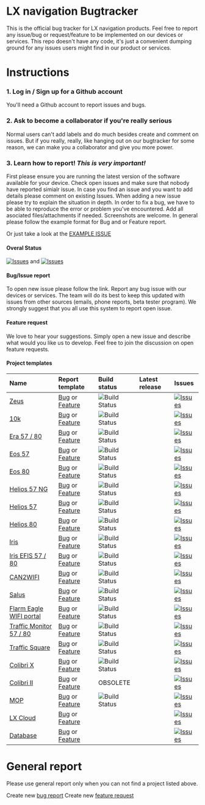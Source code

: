 # LX navigation Bugtracker

This is the official bug tracker for LX navigation products. Feel free to report any issue/bug or request/feature to be implemented on our devices or services.
This repo doesn't have any code, it's just a convenient dumping ground for any issues users might find in our product or services.

# Instructions

### 1. Log in / Sign up for a Github account
You'll need a Github account to report issues and bugs.

### 2. Ask to become a collaborator if you're really serious
Normal users can't add labels and do much besides create and comment on issues. But if you really, really, like hanging out on our bugtracker for some reason, we can make you a collaborator and give you more power. 

### 3. Learn how to report! *This is very important!*

First please ensure you are running the latest version of the software available for your device. 
Check open issues and make sure that nobody have reported simialr issue. In case you find an issue and you want to add details please comment on existing Issues.
When adding a new issue please try to explain the situation in depth.
In order to fix a bug, we have to be able to reproduce the error or problem you've encountered. Add all asociated files/attachments if needed. Screenshots are welcome.
In general please follow the example format for Bug and or Feature report.

Or just take a look at the [EXAMPLE ISSUE](https://github.com/LXNavigation/bugtracker/issues/1)

#### Overal Status

[![Issues](https://img.shields.io/github/issues/lxnavigation/bugtracker/bug.svg?style=flat&color=informational&label=issues)](https://github.com/LXNavigation/bugtracker/issues?q=is%3Aopen+is%3Aissue+label%3Abug) and [![Issues](https://img.shields.io/github/issues/lxnavigation/bugtracker/enhancement.svg?style=flat&color=informational&label=enhancements)](https://github.com/LXNavigation/bugtracker/issues?q=is%3Aopen+is%3Aissue+label%3Aenhancement)

#### Bug/Issue report

To open new issue please follow the link. Report any bug issue with our devices or services. The team will do its best to keep this updated with issues from other sources (emails, phone reports, beta tester program). We strongly suggest that you all use this system to report open issue.

#### Feature request

We love to hear your suggestions. Simply open a new issue and describe what would you like us to develop. Feel free to join the discussion on open feature requests.


#### Project templates

| Name | Report template | Build status | Latest release | Issues                          |
|:-----|:----------------|:-------------|:---------------|:--------------------------------|
[Zeus](#) | [Bug](https://github.com/LXNavigation/bugtracker/issues/new?labels=bug,zeus&template=bug_report.md) or [Feature](https://github.com/LXNavigation/bugtracker/issues/new?labels=enhancement,zeus&template=feature_request.md) | ![Build Status](http://jenkins.lxnavigation.com:8000/buildStatus/icon?job=Assemble%2FZeusAssemble) | | [![Issues](https://img.shields.io/github/issues/lxnavigation/bugtracker/zeus.svg?style=flat&color=informational&label=zeus)](https://github.com/LXNavigation/bugtracker/issues?q=is%3Aopen+is%3Aissue+label%3Azeus)
[10k](#) | [Bug](https://github.com/LXNavigation/bugtracker/issues/new?labels=bug,10k&template=bug_report.md) or [Feature](https://github.com/LXNavigation/bugtracker/issues/new?labels=enhancement,10k&template=feature_request.md) | ![Build Status](http://jenkins.lxnavigation.com:8000/buildStatus/icon?job=Assemble%2F10kAssemble) | | [![Issues](https://img.shields.io/github/issues/lxnavigation/bugtracker/10k.svg?style=flat&color=informational&label=10k)](https://github.com/LXNavigation/bugtracker/issues?q=is%3Aopen+is%3Aissue+label%3A10k)
[Era 57 / 80](#) | [Bug](https://github.com/LXNavigation/bugtracker/issues/new?labels=bug,era&template=bug_report.md) or [Feature](https://github.com/LXNavigation/bugtracker/issues/new?labels=enhancement,era&template=feature_request.md) | ![Build Status](http://jenkins.lxnavigation.com:8000/buildStatus/icon?job=Assemble%2FEraAssemble) | | [![Issues](https://img.shields.io/github/issues/lxnavigation/bugtracker/era.svg?style=flat&color=informational&label=era)](https://github.com/LXNavigation/bugtracker/issues?q=is%3Aopen+is%3Aissue+label%3Aera)
[Eos 57](#) | [Bug](https://github.com/LXNavigation/bugtracker/issues/new?labels=bug,eos_57_helios_57_ng&template=bug_report.md) or [Feature](https://github.com/LXNavigation/bugtracker/issues/new?labels=enhancement,eos_57_helios_57_ng&template=feature_request.md) | ![Build Status](http://jenkins.lxnavigation.com:8000/buildStatus/icon?job=Assemble%2FEosAssemble) | | [![Issues](https://img.shields.io/github/issues/lxnavigation/bugtracker/eos_57_helios_57_ng.svg?style=flat&color=informational&label=eos_57)](https://github.com/LXNavigation/bugtracker/issues?q=is%3Aopen+is%3Aissue+label%3Aeos_57_helios_57_ng)
[Eos 80](#) | [Bug](https://github.com/LXNavigation/bugtracker/issues/new?labels=bug,eos80_helios80&template=bug_report.md) or [Feature](https://github.com/LXNavigation/bugtracker/issues/new?labels=enhancement,eos80_helios80&template=feature_request.md) | ![Build Status](http://jenkins.lxnavigation.com:8000/buildStatus/icon?job=Assemble%2FEos80Assemble) | | [![Issues](https://img.shields.io/github/issues/lxnavigation/bugtracker/eos80_helios80.svg?style=flat&color=informational&label=eos80_helios80)](https://github.com/LXNavigation/bugtracker/issues?q=is%3Aopen+is%3Aissue+label%3Aeos80_helios80)
[Helios 57 NG](#) | [Bug](https://github.com/LXNavigation/bugtracker/issues/new?labels=bug,eos_57_helios_57_ng&template=bug_report.md) or [Feature](https://github.com/LXNavigation/bugtracker/issues/new?labels=enhancement,eos_57_helios_57_ng&template=feature_request.md) | ![Build Status](http://jenkins.lxnavigation.com:8000/buildStatus/icon?job=Assemble%2FEosAssemble) | | [![Issues](https://img.shields.io/github/issues/lxnavigation/bugtracker/eos_57_helios_57_ng.svg?style=flat&color=informational&label=eos_57)](https://github.com/LXNavigation/bugtracker/issues?q=is%3Aopen+is%3Aissue+label%3Aeos_57_helios_57_ng)
[Helios 57](#) | [Bug](https://github.com/LXNavigation/bugtracker/issues/new?labels=bug,helios&template=bug_report.md) or [Feature](https://github.com/LXNavigation/bugtracker/issues/new?labels=enhancement,helios&template=feature_request.md) | ![Build Status](http://jenkins.lxnavigation.com:8000/buildStatus/icon?job=Assemble%2FHeliosAssemble) | | [![Issues](https://img.shields.io/github/issues/lxnavigation/bugtracker/helios.svg?style=flat&color=informational&label=helios)](https://github.com/LXNavigation/bugtracker/issues?q=is%3Aopen+is%3Aissue+label%3Ahelios)
[Helios 80](#) | [Bug](https://github.com/LXNavigation/bugtracker/issues/new?labels=bug,eos80_helios80&template=bug_report.md) or [Feature](https://github.com/LXNavigation/bugtracker/issues/new?labels=enhancement,eos80_helios80&template=feature_request.md) | ![Build Status](http://jenkins.lxnavigation.com:8000/buildStatus/icon?job=Assemble%2FEos80Assemble) | | [![Issues](https://img.shields.io/github/issues/lxnavigation/bugtracker/eos80_helios80.svg?style=flat&color=informational&label=helios)](https://github.com/LXNavigation/bugtracker/issues?q=is%3Aopen+is%3Aissue+label%3Aeos80_helios80)
[Iris](#) | [Bug](https://github.com/LXNavigation/bugtracker/issues/new?labels=bug,iris&template=bug_report.md) or [Feature](https://github.com/LXNavigation/bugtracker/issues/new?labels=enhancement,iris&template=feature_request.md) | ![Build Status](http://jenkins.lxnavigation.com:8000/buildStatus/icon?job=LxInstruments%2FIris) | | [![Issues](https://img.shields.io/github/issues/lxnavigation/bugtracker/iris.svg?style=flat&color=informational&label=iris)](https://github.com/LXNavigation/bugtracker/issues?q=is%3Aopen+is%3Aissue+label%3Airis)
[Iris EFIS 57 / 80](#) | [Bug](https://github.com/LXNavigation/bugtracker/issues/new?labels=bug,efis&template=bug_report.md) or [Feature](https://github.com/LXNavigation/bugtracker/issues/new?labels=enhancement,efis&template=feature_request.md) | ![Build Status](http://jenkins.lxnavigation.com:8000/buildStatus/icon?job=Assemble%2FHorizonAssemble) | | [![Issues](https://img.shields.io/github/issues/lxnavigation/bugtracker/efis.svg?style=flat&color=informational&label=efis)](https://github.com/LXNavigation/bugtracker/issues?q=is%3Aopen+is%3Aissue+label%3Aefis)
[CAN2WIFI](#) | [Bug](https://github.com/LXNavigation/bugtracker/issues/new?labels=bug,can2wifi&template=bug_report.md) or [Feature](https://github.com/LXNavigation/bugtracker/issues/new?labels=enhancement,can2wifi&template=feature_request.md) | ![Build Status](http://jenkins.lxnavigation.com:8000/buildStatus/icon?job=LxInstruments%2FCanEsp) | | [![Issues](https://img.shields.io/github/issues/lxnavigation/bugtracker/can2wifi.svg?style=flat&color=informational&label=can2wifi)](https://github.com/LXNavigation/bugtracker/issues?q=is%3Aopen+is%3Aissue+label%3Acan2wifi)
[Salus](#) | [Bug](https://github.com/LXNavigation/bugtracker/issues/new?labels=bug,salus&template=bug_report.md) or [Feature](https://github.com/LXNavigation/bugtracker/issues/new?labels=enhancement,salus&template=feature_request.md) | ![Build Status](http://jenkins.lxnavigation.com:8000/buildStatus/icon?job=Assemble%2FSalusAssemble) | | [![Issues](https://img.shields.io/github/issues/lxnavigation/bugtracker/salus.svg?style=flat&color=informational&label=salus)](https://github.com/LXNavigation/bugtracker/issues?q=is%3Aopen+is%3Aissue+label%3Asalus)
[Flarm Eagle WIFI portal](#) | [Bug](https://github.com/LXNavigation/bugtracker/issues/new?labels=bug,falrm_eagle_wifi&template=bug_report.md) or [Feature](https://github.com/LXNavigation/bugtracker/issues/new?labels=enhancement,flarm_eagle_wifi&template=feature_request.md) | ![Build Status](http://jenkins.lxnavigation.com:8000/buildStatus/icon?job=LxInstruments%2FFlarmEagle+WiFi+ESP32) | | [![Issues](https://img.shields.io/github/issues/lxnavigation/bugtracker/falrm_eagle_wifi.svg?style=flat&color=informational&label=falrm_eagle_wifi)](https://github.com/LXNavigation/bugtracker/issues?q=is%3Aopen+is%3Aissue+label%3Afalrm_eagle_wifi)
[Traffic Monitor 57 / 80](#) | [Bug](https://github.com/LXNavigation/bugtracker/issues/new?labels=bug,traffic&template=bug_report.md) or [Feature](https://github.com/LXNavigation/bugtracker/issues/new?labels=enhancement,traffic&template=feature_request.md) | ![Build Status](http://jenkins.lxnavigation.com:8000/buildStatus/icon?job=Assemble%2FTrafficMonitorAssemble) | | [![Issues](https://img.shields.io/github/issues/lxnavigation/bugtracker/traffic.svg?style=flat&color=informational&label=traffic)](https://github.com/LXNavigation/bugtracker/issues?q=is%3Aopen+is%3Aissue+label%3Atraffic)
[Traffic Square](#) | [Bug](https://github.com/LXNavigation/bugtracker/issues/new?labels=bug,traffic&template=bug_report.md) or [Feature](https://github.com/LXNavigation/bugtracker/issues/new?labels=enhancement,traffic&template=feature_request.md) | ![Build Status](http://jenkins.lxnavigation.com:8000/buildStatus/icon?job=Assemble%2FColorDisplay3Assemble) | | [![Issues](https://img.shields.io/github/issues/lxnavigation/bugtracker/traffic.svg?style=flat&color=informational&label=traffic)](https://github.com/LXNavigation/bugtracker/issues?q=is%3Aopen+is%3Aissue+label%3Atraffic)
[Colibri X](#) | [Bug](https://github.com/LXNavigation/bugtracker/issues/new?labels=bug,colibri_x&template=bug_report.md) or [Feature](https://github.com/LXNavigation/bugtracker/issues/new?labels=enhancement,colibri_x&template=feature_request.md) | ![Build Status](http://jenkins.lxnavigation.com:8000/buildStatus/icon?job=Assemble%2FColibriXAssemble) | | [![Issues](https://img.shields.io/github/issues/lxnavigation/bugtracker/colibri_x.svg?style=flat&color=informational&label=colibri_x)](https://github.com/LXNavigation/bugtracker/issues?q=is%3Aopen+is%3Aissue+label%3Acolibri_x)
[Colibri II](#) | [Bug](https://github.com/LXNavigation/bugtracker/issues/new?labels=bug,colibri_2&template=bug_report.md) or [Feature](https://github.com/LXNavigation/bugtracker/issues/new?labels=enhancement,colibri_2&template=feature_request.md) | OBSOLETE | | [![Issues](https://img.shields.io/github/issues/lxnavigation/bugtracker/colibri_2.svg?style=flat&color=informational&label=colibri_2)](https://github.com/LXNavigation/bugtracker/issues?q=is%3Aopen+is%3Aissue+label%3Acolibri_2)
[MOP](#) | [Bug](https://github.com/LXNavigation/bugtracker/issues/new?labels=bug,mop&template=bug_report.md) or [Feature](https://github.com/LXNavigation/bugtracker/issues/new?labels=enhancement,mop&template=feature_request.md) | ![Build Status](http://jenkins.lxnavigation.com:8000/buildStatus/icon?job=Assemble%2FMopAssemble) | | [![Issues](https://img.shields.io/github/issues/lxnavigation/bugtracker/mop.svg?style=flat&color=informational&label=mop)](https://github.com/LXNavigation/bugtracker/issues?q=is%3Aopen+is%3Aissue+label%3Amop)
[LX Cloud](#) | [Bug](https://github.com/LXNavigation/bugtracker/issues/new?labels=bug,cloud&template=bug_report.md) or [Feature](https://github.com/LXNavigation/bugtracker/issues/new?labels=enhancement,cloud&template=feature_request.md) | | | [![Issues](https://img.shields.io/github/issues/lxnavigation/bugtracker/cloud.svg?style=flat&color=informational&label=cloud)](https://github.com/LXNavigation/bugtracker/issues?q=is%3Aopen+is%3Aissue+label%3Acloud)
[Database](#) | [Bug](https://github.com/LXNavigation/bugtracker/issues/new?labels=bug,database&template=bug_report.md) or [Feature](https://github.com/LXNavigation/bugtracker/issues/new?labels=enhancement,database&template=feature_request.md) | | | [![Issues](https://img.shields.io/github/issues/lxnavigation/bugtracker/database.svg?style=flat&color=informational&label=database)](https://github.com/LXNavigation/bugtracker/issues?q=is%3Aopen+is%3Aissue+label%3Adatabase)


# General report

Please use general report only when you can not find a project listed above.

Create new [bug report](https://github.com/LXNavigation/bugtracker/issues/new?labels=bug&template=bug_report.md)
Create new [feature request](https://github.com/LXNavigation/bugtracker/issues/new?labels=enhancement&template=feature_request.md)




